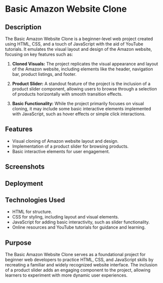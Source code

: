 # Basic Amazon Website Clone

## Description
The Basic Amazon Website Clone is a beginner-level web project created using HTML, CSS, and a touch of JavaScript with the aid of YouTube tutorials. It emulates the visual layout and design of the Amazon website, focusing on key features such as:

1. **Cloned Visuals:** The project replicates the visual appearance and layout of the Amazon website, including elements like the header, navigation bar, product listings, and footer.

2. **Product Slider:** A standout feature of the project is the inclusion of a product slider component, allowing users to browse through a selection of products horizontally with smooth transition effects.

3. **Basic Functionality:** While the project primarily focuses on visual cloning, it may include some basic interactive elements implemented with JavaScript, such as hover effects or simple click interactions.

## Features
- Visual cloning of Amazon website layout and design.
- Implementation of a product slider for browsing products.
- Basic interactive elements for user engagement.

## Screenshots
<!-- Add screenshots of your project here -->

## Deployment
<!-- Add deployment link here -->

## Technologies Used
- HTML for structure.
- CSS for styling, including layout and visual elements.
- JavaScript for adding basic interactivity, such as slider functionality.
- Online resources and YouTube tutorials for guidance and learning.

## Purpose
The Basic Amazon Website Clone serves as a foundational project for beginner web developers to practice HTML, CSS, and JavaScript skills by recreating a familiar and widely recognized website interface. The inclusion of a product slider adds an engaging component to the project, allowing learners to experiment with more dynamic user experiences.


